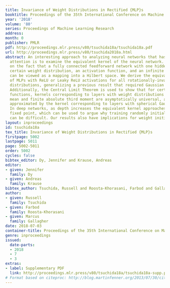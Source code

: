 ```yaml
---
title: Invariance of Weight Distributions in Rectified {MLP}s
booktitle: Proceedings of the 35th International Conference on Machine Learning
year: '2018'
volume: '80'
series: Proceedings of Machine Learning Research
address: 
month: 0
publisher: PMLR
pdf: http://proceedings.mlr.press/v80/tsuchida18a/tsuchida18a.pdf
url: http://proceedings.mlr.press/v80/tsuchida2018a.html
abstract: An interesting approach to analyzing neural networks that has received renewed
  attention is to examine the equivalent kernel of the neural network. This is based
  on the fact that a fully connected feedforward network with one hidden layer, a
  certain weight distribution, an activation function, and an infinite number of neurons
  can be viewed as a mapping into a Hilbert space. We derive the equivalent kernels
  of MLPs with ReLU or Leaky ReLU activations for all rotationally-invariant weight
  distributions, generalizing a previous result that required Gaussian weight distributions.
  Additionally, the Central Limit Theorem is used to show that for certain activation
  functions, kernels corresponding to layers with weight distributions having $0$
  mean and finite absolute third moment are asymptotically universal, and are well
  approximated by the kernel corresponding to layers with spherical Gaussian weights.
  In deep networks, as depth increases the equivalent kernel approaches a pathological
  fixed point, which can be used to argue why training randomly initialized networks
  can be difficult. Our results also have implications for weight initialization.
layout: inproceedings
id: tsuchida18a
tex_title: Invariance of Weight Distributions in Rectified {MLP}s
firstpage: 5002
lastpage: 5011
page: 5002-5011
order: 5002
cycles: false
bibtex_editor: Dy, Jennifer and Krause, Andreas
editor:
- given: Jennifer
  family: Dy
- given: Andreas
  family: Krause
bibtex_author: Tsuchida, Russell and Roosta-Khorasani, Farbod and Gallagher, Marcus
author:
- given: Russell
  family: Tsuchida
- given: Farbod
  family: Roosta-Khorasani
- given: Marcus
  family: Gallagher
date: 2018-07-03
container-title: Proceedings of the 35th International Conference on Machine Learning
genre: inproceedings
issued:
  date-parts:
  - 2018
  - 7
  - 3
extras:
- label: Supplementary PDF
  link: http://proceedings.mlr.press/v80/tsuchida18a/tsuchida18a-supp.pdf
# Format based on citeproc: http://blog.martinfenner.org/2013/07/30/citeproc-yaml-for-bibliographies/
---
```

